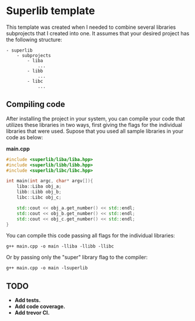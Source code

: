 # Superlib template

This template was created when I needed to combine several libraries subprojects that I created into one. It assumes that your desired project has the following structure:

```
- superlib
    - subprojects
        - liba
            ...
        - libb
            ...
        - libc
            ...
```

## Compiling code

After installing the project in your system, you can compile your code that utilizes these libraries in two ways, first giving the flags for the individual libraries that were used. Supose that you used all sample libraries in your code as below:

**main.cpp**
```cpp
#include <superlib/liba/liba.hpp>
#include <superlib/libb/libb.hpp>
#include <superlib/libc/libc.hpp>

int main(int argc, char* argv[]){
    liba::Liba obj_a;
    libb::Libb obj_b;
    libc::Libc obj_c;

    std::cout << obj_a.get_number() << std::endl;
    std::cout << obj_b.get_number() << std::endl;
    std::cout << obj_c.get_number() << std::endl;
}
```

You can compile this code passing all flags for the individual libraries:

```
g++ main.cpp -o main -lliba -llibb -llibc
```
Or by passing only the "super" library flag to the compiler:
```
g++ main.cpp -o main -lsuperlib
```

## TODO

* **Add tests.**
* **Add code coverage.**
* **Add trevor CI.**